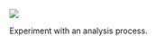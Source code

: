 ![](https://db-feed.s3.amazonaws.com/legacy/analysis-1493237284945.gif)

Experiment with an analysis process.
